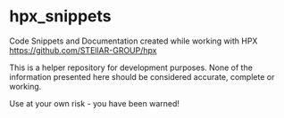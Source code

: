 # hpx_snippets

Code Snippets and Documentation created while working with HPX
https://github.com/STEllAR-GROUP/hpx

This is a helper repository for development purposes. 
None of the information presented here should be considered accurate, complete or working.

Use at your own risk - you have been warned!
